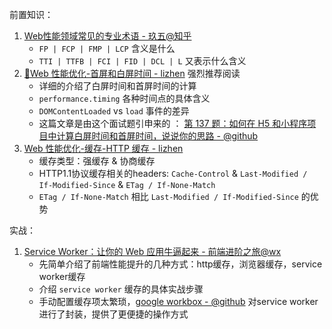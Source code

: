前置知识：

1. [Web性能领域常见的专业术语 - 玖五@知乎](https://zhuanlan.zhihu.com/p/98880815)
   - `FP | FCP | FMP | LCP` 含义是什么
   - `TTI | TTFB | FCI | FID | DCL | L` 又表示什么含义
2. [🚀Web 性能优化-首屏和白屏时间 - lizhen](https://lz5z.com/Web%E6%80%A7%E8%83%BD%E4%BC%98%E5%8C%96-%E9%A6%96%E5%B1%8F%E5%92%8C%E7%99%BD%E5%B1%8F%E6%97%B6%E9%97%B4/) 强烈推荐阅读
   - 详细的介绍了白屏时间和首屏时间的计算
   - `performance.timing` 各种时间点的具体含义
   - `DOMContentLoaded` vs `load` 事件的差异
   - 这篇文章是由这个面试题引申来的 ： [第 137 题：如何在 H5 和小程序项目中计算白屏时间和首屏时间，说说你的思路 - @github](https://github.com/Advanced-Frontend/Daily-Interview-Question/issues/272)
3. [Web 性能优化-缓存-HTTP 缓存 - lizhen](https://lz5z.com/Web%E6%80%A7%E8%83%BD%E4%BC%98%E5%8C%96-HTTP%E7%BC%93%E5%AD%98/) 
   - 缓存类型：强缓存 & 协商缓存
   - HTTP1.1协议缓存相关的headers: `Cache-Control` & `Last-Modified / If-Modified-Since` & `ETag / If-None-Match`
   - `ETag / If-None-Match` 相比  `Last-Modified / If-Modified-Since` 的优势





实战：

1. [Service Worker：让你的 Web 应用牛逼起来 - 前端进阶之旅@wx](https://mp.weixin.qq.com/s/Vj_Uw_QKTHrwuImC2nRt0A)
   - 先简单介绍了前端性能提升的几种方式：http缓存，浏览器缓存，service worker缓存
   - 介绍 `service worker` 缓存的具体实战步骤
   - 手动配置缓存项太繁琐，[google workbox - @github](https://github.com/GoogleChrome/workbox) 对service worker进行了封装，提供了更便捷的操作方式